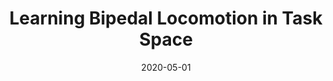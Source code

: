 ---
title: "Learning Bipedal Locomotion in Task Space"
collection: publications
permalink: /publication/2020-05-01-Learning-Bipedal-Locomotion-in-Task-Space
date: 2020-05-01
venue: 'Dynamic Walking Meeting'
paperurl: 'https://www.seas.upenn.edu/~posa/DynamicWalking2020/682-1014-1-RV.pdf'
citation: ' Helei Duan,  Jeremy Dao,  <b>Kevin Green</b>,  Alan Fern,  Jonathan Hurst, &quot;Learning Bipedal Locomotion in Task Space.&quot; Dynamic Walking Meeting, 2020.'
publication_type: 'misc'
bib_file_name: '2020-05-01-Learning-Bipedal-Locomotion-in-Task-Space.bib'
---